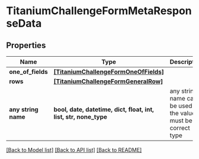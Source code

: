 # TitaniumChallengeFormMetaResponseData


## Properties
Name | Type | Description | Notes
------------ | ------------- | ------------- | -------------
**one_of_fields** | [**[TitaniumChallengeFormOneOfFields]**](TitaniumChallengeFormOneOfFields.md) |  | [optional] 
**rows** | [**[TitaniumChallengeFormGeneralRow]**](TitaniumChallengeFormGeneralRow.md) |  | [optional] 
**any string name** | **bool, date, datetime, dict, float, int, list, str, none_type** | any string name can be used but the value must be the correct type | [optional]

[[Back to Model list]](../README.md#documentation-for-models) [[Back to API list]](../README.md#documentation-for-api-endpoints) [[Back to README]](../README.md)


